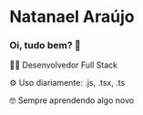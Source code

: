<div style="display: flex; justify-content: center;">

</div>
                                                                                                                                     
# Natanael Araújo

<h3>Oi, tudo bem? 👋</h1>
<p>👩‍💻 Desenvolvedor Full Stack</p>
<p>⚙️ Uso diariamente: .js, .tsx, .ts</p>
<p>🤓 Sempre aprendendo algo novo</p>

<link rel="stylesheet" href="https://cdn.jsdelivr.net/gh/devicons/devicon@v2.14.0/devicon.min.css">

<div style="display: inline-block">

</div>
